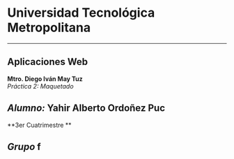 # Universidad Tecnológica Metropolitana
---
## Aplicaciones Web
**Mtro. Diego Iván May Tuz**  
*Práctica 2: Maquetado*  
## *Alumno:* Yahir Alberto Ordoñez Puc  
**3er Cuatrimestre **
## *Grupo* f
